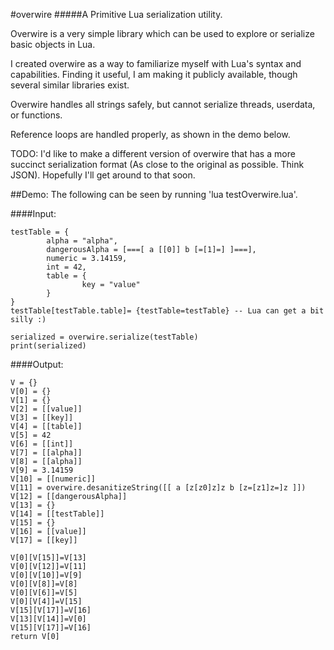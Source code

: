 #overwire
#####A Primitive Lua serialization utility.

Overwire is a very simple library which can be used to explore or serialize basic objects in Lua.

I created overwire as a way to familiarize myself with Lua's syntax and capabilities. 
Finding it useful, I am making it publicly available, though several similar libraries exist.

Overwire handles all strings safely, but cannot serialize threads, userdata, or functions.

Reference loops are handled properly, as shown in the demo below.

TODO: I'd like to make a different version of overwire that has a more succinct serialization format (As close to the original as possible. Think JSON). 
Hopefully I'll get around to that soon.

##Demo:
The following can be seen by running 'lua testOverwire.lua'.

####Input:
```
testTable = {
        alpha = "alpha",
        dangerousAlpha = [===[ a [[0]] b [=[1]=] ]===],
        numeric = 3.14159,
        int = 42,
        table = {
                key = "value"
        }
}
testTable[testTable.table]= {testTable=testTable} -- Lua can get a bit silly :)

serialized = overwire.serialize(testTable)
print(serialized)
```

####Output:
```
V = {}
V[0] = {}
V[1] = {}
V[2] = [[value]]
V[3] = [[key]]
V[4] = [[table]]
V[5] = 42
V[6] = [[int]]
V[7] = [[alpha]]
V[8] = [[alpha]]
V[9] = 3.14159
V[10] = [[numeric]]
V[11] = overwire.desanitizeString([[ a [z[z0]z]z b [z=[z1]z=]z ]])
V[12] = [[dangerousAlpha]]
V[13] = {}
V[14] = [[testTable]]
V[15] = {}
V[16] = [[value]]
V[17] = [[key]]

V[0][V[15]]=V[13]
V[0][V[12]]=V[11]
V[0][V[10]]=V[9]
V[0][V[8]]=V[8]
V[0][V[6]]=V[5]
V[0][V[4]]=V[15]
V[15][V[17]]=V[16]
V[13][V[14]]=V[0]
V[15][V[17]]=V[16]
return V[0]
```
